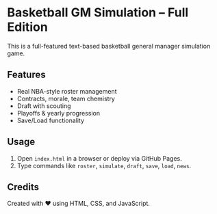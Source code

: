 # Basketball GM Simulation – Full Edition

This is a full-featured text-based basketball general manager simulation game.

## Features

- Real NBA-style roster management
- Contracts, morale, team chemistry
- Draft with scouting
- Playoffs & yearly progression
- Save/Load functionality

## Usage

1. Open `index.html` in a browser or deploy via GitHub Pages.
2. Type commands like `roster`, `simulate`, `draft`, `save`, `load`, `news`.

## Credits

Created with ❤️ using HTML, CSS, and JavaScript.
